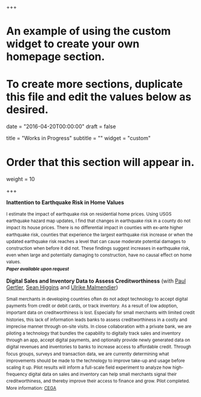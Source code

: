 +++
# An example of using the custom widget to create your own homepage section.
# To create more sections, duplicate this file and edit the values below as desired.

date = "2016-04-20T00:00:00"
draft = false

title = "Works in Progress"
subtitle = ""
widget = "custom"

# Order that this section will appear in.
weight = 10

+++

**Inattention to Earthquake Risk in Home Values**
<small><p style="line-height: 1.3em;">I estimate the impact of earthquake risk on residential home prices. Using USGS earthquake hazard map updates, I find that changes in earthquake risk in a county do not impact its house prices. There is no differential impact in counties with ex-ante higher earthquake risk, counties that experience the largest earthquake risk increase or when the updated earthquake risk reaches a level that can cause moderate potential damages to construction when before it did not. These findings suggest increases in earthquake risk, even when large and potentially damaging to construction, have no causal effect on home values.                                                                     
	***Paper available upon request*** 
</small></p>


**Digital Sales and Inventory Data to Assess Creditworthiness** (with [Paul Gertler](http://www.paulgertler.com/), [Sean Higgins](http://www.seankhiggins.com/) and [Ulrike Malmendier](http://eml.berkeley.edu/~ulrike/))
<small><p style="line-height: 1.3em;">Small merchants in developing countries often do not adopt technology to accept digital payments from credit or debit cards, or track inventory. As a result of low adoption, important data on creditworthiness is lost. Especially for small merchants with limited credit histories, this lack of information leads banks to assess creditworthiness in a costly and imprecise manner through on-site visits. In close collaboration with a private bank, we are piloting a technology that bundles the capability to digitally track sales and inventory through an app, accept digital payments, and optionally provide newly generated data on digital revenues and inventories to banks to increase access to affordable credit. Through focus groups, surveys and transaction data, we are currently determining what improvements should be made to the technology to improve take-up and usage before scaling it up. Pilot results will inform a full-scale field experiment to analyze how high-frequency digital data on sales and inventory can help small merchants signal their creditworthiness, and thereby improve their access to finance and grow. Pilot completed. More information:  [CEGA](http://cega.berkeley.edu/evidence/incentivizing-small-merchants-in-emerging-markets-to-adopt-digital-payment-technologies/)</small></p>